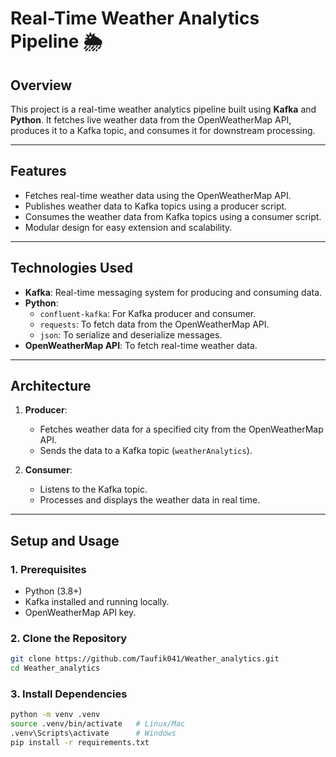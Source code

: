 # Real-Time Weather Analytics Pipeline 🌦️

## **Overview**
This project is a real-time weather analytics pipeline built using **Kafka** and **Python**. It fetches live weather data from the OpenWeatherMap API, produces it to a Kafka topic, and consumes it for downstream processing.

---

## **Features**
- Fetches real-time weather data using the OpenWeatherMap API.
- Publishes weather data to Kafka topics using a producer script.
- Consumes the weather data from Kafka topics using a consumer script.
- Modular design for easy extension and scalability.

---

## **Technologies Used**
- **Kafka**: Real-time messaging system for producing and consuming data.
- **Python**:
  - `confluent-kafka`: For Kafka producer and consumer.
  - `requests`: To fetch data from the OpenWeatherMap API.
  - `json`: To serialize and deserialize messages.
- **OpenWeatherMap API**: To fetch real-time weather data.

---

## **Architecture**
1. **Producer**:
   - Fetches weather data for a specified city from the OpenWeatherMap API.
   - Sends the data to a Kafka topic (`weatherAnalytics`).

2. **Consumer**:
   - Listens to the Kafka topic.
   - Processes and displays the weather data in real time.

---

## **Setup and Usage**

### **1. Prerequisites**
- Python (3.8+)
- Kafka installed and running locally.
- OpenWeatherMap API key.

### **2. Clone the Repository**
```bash
git clone https://github.com/Taufik041/Weather_analytics.git
cd Weather_analytics
```

### **3. Install Dependencies**
```bash
python -m venv .venv
source .venv/bin/activate   # Linux/Mac
.venv\Scripts\activate      # Windows
pip install -r requirements.txt
```
